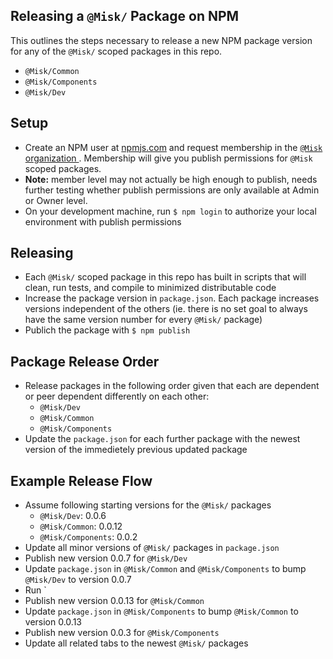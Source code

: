 Releasing a `@Misk/` Package on NPM
---

This outlines the steps necessary to release a new NPM package version for any of the `@Misk/` scoped packages in this repo.
- `@Misk/Common`
- `@Misk/Components`
- `@Misk/Dev`

Setup
---
- Create an NPM user at [npmjs.com](http://npmjs.com/) and request membership in the [`@Misk` organization ](https://www.npmjs.com/org/misk). Membership will give you publish permissions for `@Misk` scoped packages. 
- **Note:** member level may not actually be high enough to publish, needs further testing whether publish permissions are only available at Admin or Owner level.
- On your development machine, run `$ npm login` to authorize your local environment with publish permissions

Releasing
---
- Each `@Misk/` scoped package in this repo has built in scripts that will clean, run tests, and compile to minimized distributable code
- Increase the package version in `package.json`. Each package increases versions independent of the others (ie. there is no set goal to always have the same version number for every `@Misk/` package)
- Publich the package with `$ npm publish`

Package Release Order
---
- Release packages in the following order given that each are dependent or peer dependent differently on each other:
  - `@Misk/Dev`
  - `@Misk/Common`
  - `@Misk/Components`
- Update the `package.json` for each further package with the newest version of the immedietely previous updated package

Example Release Flow
---
- Assume following starting versions for the `@Misk/` packages
  - `@Misk/Dev`: 0.0.6
  - `@Misk/Common`: 0.0.12
  - `@Misk/Components`: 0.0.2
- Update all minor versions of `@Misk/` packages in `package.json`
- Publish new version 0.0.7 for `@Misk/Dev`
- Update `package.json` in `@Misk/Common` and `@Misk/Components` to bump `@Misk/Dev` to version 0.0.7
- Run `
- Publish new version 0.0.13 for `@Misk/Common`
- Update `package.json` in `@Misk/Components` to bump `@Misk/Common` to version 0.0.13
- Publish new version 0.0.3 for `@Misk/Components`
- Update all related tabs to the newest `@Misk/` packages

